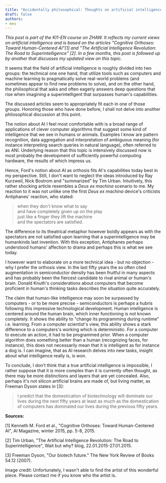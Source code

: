 ```yaml
---
title: "Accidentally philosophical: Thoughts on artificial intelligence I"
draft: false
authors:
- mes
---
```

*This post is part of the KI1-EN course on ZHAW. It reflects my current views on artificial intelligence and is based on the articles "Cognitive Orthoses: Toward Human-Centered AI"[1] and "The Artificial Intelligence Revolution: The Road to Superintelligence" [2]. In a few months, this post is followed up by another that discusses my updated view on this topic.*

It seems that the field of artificial intelligence is roughly divided into two groups: the technical one one hand, that utilize tools such as computers and machine learning to pragmatically solve real-world problems (and sometimes appear to find new problems to solve), and on the other hand, the philisophical that asks and often eagerly answers deep questions that rise when imagining a superintelligent that surpasses human's capabilities.

The discussed articles seem to appropriately fit each in one of those groups. Honoring those who have done before, I shall not delve into another philosophical discussion at this point.

The notion about AI I feel most comfortable with is a broad range of applications of clever computer algorithms that suggest some kind of intelligence that we see in humans or animals. Examples I know are pattern recognition, data aggregation and interpretation of ambiguous meaning (for instance interpreting search queries in natural language), often referred to as ANI. Underlying reason that this topic is intensively discussed now is most probably the development of sufficiently powerful computing hardware, the results of which impress us.

Hence, Ford's notion about AI as orthosis fits AI's capabilities today best in my perspective. Still, I don't want to neglect the ideas introduced by Ray Kurzweil, Nick Bostrom and "summarized" by Tim Urban. Intuitively, this rather shocking article resembles a *Deus ex machina* scenario to me. My reaction to it was not unlike one the first *Deus ex machina* device's criticists Antiphanes' reaction, who stated:

> when they don't know what to say \
> and have completely given up on the play \
> just like a finger they lift the machine \
> and the spectators are satisfied.

The difference to its theatrical metaphor however boldly appears as with the spectators are not satisfied upon learning that a superintelligence may be humankinds last invention. With this exception, Antiphanes perhaps understood humans' affection to drama and perhaps this is what we see today.

I however want to elaborate on a more technical idea - but no objection - why I prefer the orthosis view. In the last fifty years the so often cited augmentation in semiconductor density has been fruitful in many aspects and has probably been the fiercest candidate to rival animal or human's brain. Donald Knuth's considerations about computers that become proficient in human's thinking tasks describes the situation quite accurately.

The claim that human-like intelligence may soon be surpassed by computers - or to be more precise - semiconductors is perhaps a hubris following this impressive technological development. Human intelligence is centered around the human brain, which inner functioning is not known completely. It shows the ability to "change its programming during runtime" i.e. learning. From a computer scientist's view, this ability shows a stark difference to a computers's working which is deterministic. For a computer to execute an action, it had to be programmed prior. When a computer algorithm does something better than a human (recognizing faces, for instance), this does not necessarily mean that it is intelligent as for instance a dog is. I can imagine, that as AI research delves into new tasks, insight about what intelligence really is, is won.

To conclude, I don't think that a true artificial intelligence is impossible, I rather suppose that it is more complex than it is currently often thought, as there may be more distinctions and layers that are yet concealed. Also, perhaps it's not silicon artificial brains are made of, but living matter, as Freeman Dyson states in [3]:

> I predict that the domestication of biotechnology will dominate our lives during the next fifty years at least as much as the domestication of computers has dominated our lives during the previous fifty years.


**Sources:**

[1] Kenneth M. Ford et al., "Cognitive Orthoses: Toward Human-Centered AI", AI Magazine, winter 2015, pp. 5-8, 2015.

[2] Tim Urban, "The Artificial Intelligence Revolution: The Road to Superintelligence", Wait but why? blog, 22.01.2015-27.01.2015.

[3] Freeman Dyson, "Our biotech future." The New York Review of Books 54.12 (2007).

Image credit: Unfortunately, I wasn't able to find the artist of this wonderful piece. Please contact me if you know who the artist is.